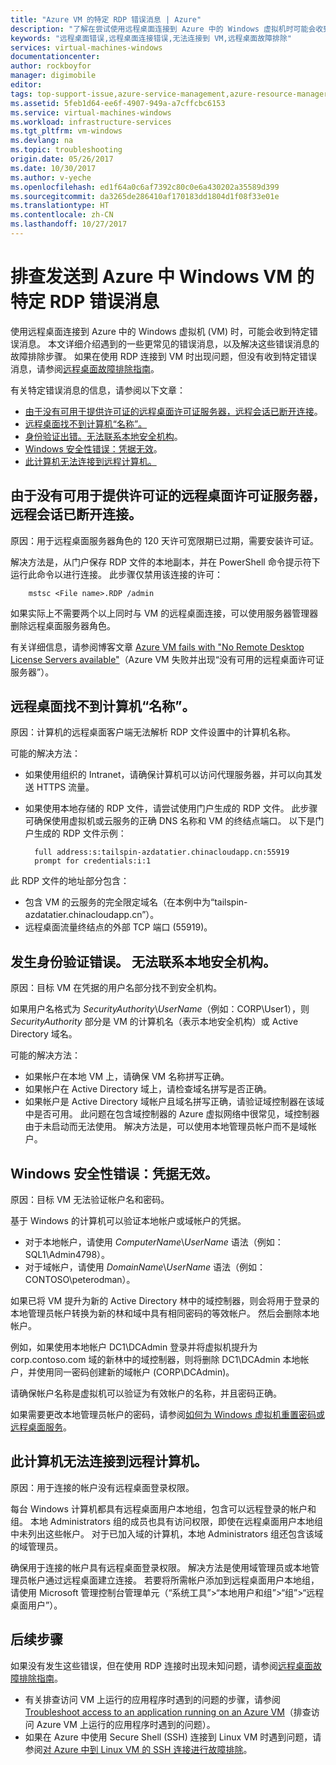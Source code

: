 ```yaml
---
title: "Azure VM 的特定 RDP 错误消息 | Azure"
description: "了解在尝试使用远程桌面连接到 Azure 中的 Windows 虚拟机时可能会收到的特定错误消息"
keywords: "远程桌面错误,远程桌面连接错误,无法连接到 VM,远程桌面故障排除"
services: virtual-machines-windows
documentationcenter: 
author: rockboyfor
manager: digimobile
editor: 
tags: top-support-issue,azure-service-management,azure-resource-manager
ms.assetid: 5feb1d64-ee6f-4907-949a-a7cffcbc6153
ms.service: virtual-machines-windows
ms.workload: infrastructure-services
ms.tgt_pltfrm: vm-windows
ms.devlang: na
ms.topic: troubleshooting
origin.date: 05/26/2017
ms.date: 10/30/2017
ms.author: v-yeche
ms.openlocfilehash: ed1f64a0c6af7392c80c0e6a430202a35589d399
ms.sourcegitcommit: da3265de286410af170183dd1804d1f08f33e01e
ms.translationtype: HT
ms.contentlocale: zh-CN
ms.lasthandoff: 10/27/2017
---
```

# <a name="troubleshooting-specific-rdp-error-messages-to-a-windows-vm-in-azure"></a>排查发送到 Azure 中 Windows VM 的特定 RDP 错误消息
使用远程桌面连接到 Azure 中的 Windows 虚拟机 (VM) 时，可能会收到特定错误消息。 本文详细介绍遇到的一些更常见的错误消息，以及解决这些错误消息的故障排除步骤。 如果在使用 RDP 连接到 VM 时出现问题，但没有收到特定错误消息，请参阅[远程桌面故障排除指南](troubleshoot-rdp-connection.md?toc=%2fvirtual-machines%2fwindows%2ftoc.json)。

有关特定错误消息的信息，请参阅以下文章：

* [由于没有可用于提供许可证的远程桌面许可证服务器，远程会话已断开连接](#rdplicense)。
* [远程桌面找不到计算机“名称”。](#rdpname)
* [身份验证出错。无法联系本地安全机构](#rdpauth)。
* [Windows 安全性错误：凭据无效](#wincred)。
* [此计算机无法连接到远程计算机。](#rdpconnect)

<a id="rdplicense"></a>

## <a name="the-remote-session-was-disconnected-because-there-are-no-remote-desktop-license-servers-available-to-provide-a-license"></a>由于没有可用于提供许可证的远程桌面许可证服务器，远程会话已断开连接。
原因：用于远程桌面服务器角色的 120 天许可宽限期已过期，需要安装许可证。

解决方法是，从门户保存 RDP 文件的本地副本，并在 PowerShell 命令提示符下运行此命令以进行连接。 此步骤仅禁用该连接的许可：

        mstsc <File name>.RDP /admin

如果实际上不需要两个以上同时与 VM 的远程桌面连接，可以使用服务器管理器删除远程桌面服务器角色。

有关详细信息，请参阅博客文章 [Azure VM fails with "No Remote Desktop License Servers available"](https://blogs.msdn.microsoft.com/mast/2014/01/21/rdp-to-azure-vm-fails-with-no-remote-desktop-license-servers-available/)（Azure VM 失败并出现“没有可用的远程桌面许可证服务器”）。

<a id="rdpname"></a>

## <a name="remote-desktop-cant-find-the-computer-name"></a>远程桌面找不到计算机“名称”。
原因：计算机的远程桌面客户端无法解析 RDP 文件设置中的计算机名称。

可能的解决方法：

* 如果使用组织的 Intranet，请确保计算机可以访问代理服务器，并可以向其发送 HTTPS 流量。
* 如果使用本地存储的 RDP 文件，请尝试使用门户生成的 RDP 文件。 此步骤可确保使用虚拟机或云服务的正确 DNS 名称和 VM 的终结点端口。 以下是门户生成的 RDP 文件示例：

        full address:s:tailspin-azdatatier.chinacloudapp.cn:55919
        prompt for credentials:i:1

此 RDP 文件的地址部分包含：

* 包含 VM 的云服务的完全限定域名（在本例中为“tailspin-azdatatier.chinacloudapp.cn”）。
* 远程桌面流量终结点的外部 TCP 端口 (55919)。

<a id="rdpauth"></a>

## <a name="an-authentication-error-has-occurred-the-local-security-authority-cannot-be-contacted"></a>发生身份验证错误。 无法联系本地安全机构。
原因：目标 VM 在凭据的用户名部分找不到安全机构。

如果用户名格式为 *SecurityAuthority*\\*UserName*（例如：CORP\User1），则 *SecurityAuthority* 部分是 VM 的计算机名（表示本地安全机构）或 Active Directory 域名。

可能的解决方法：

* 如果帐户在本地 VM 上，请确保 VM 名称拼写正确。
* 如果帐户在 Active Directory 域上，请检查域名拼写是否正确。
* 如果帐户是 Active Directory 域帐户且域名拼写正确，请验证域控制器在该域中是否可用。 此问题在包含域控制器的 Azure 虚拟网络中很常见，域控制器由于未启动而无法使用。 解决方法是，可以使用本地管理员帐户而不是域帐户。

<a id="wincred"></a>

## <a name="windows-security-error-your-credentials-did-not-work"></a>Windows 安全性错误：凭据无效。
原因：目标 VM 无法验证帐户名和密码。

基于 Windows 的计算机可以验证本地帐户或域帐户的凭据。

* 对于本地帐户，请使用 *ComputerName*\\*UserName* 语法（例如：SQL1\Admin4798）。
* 对于域帐户，请使用 *DomainName*\\*UserName* 语法（例如：CONTOSO\peterodman）。

如果已将 VM 提升为新的 Active Directory 林中的域控制器，则会将用于登录的本地管理员帐户转换为新的林和域中具有相同密码的等效帐户。 然后会删除本地帐户。

例如，如果使用本地帐户 DC1\DCAdmin 登录并将虚拟机提升为 corp.contoso.com 域的新林中的域控制器，则将删除 DC1\DCAdmin 本地帐户，并使用同一密码创建新的域帐户 (CORP\DCAdmin)。

请确保帐户名称是虚拟机可以验证为有效帐户的名称，并且密码正确。

如果需要更改本地管理员帐户的密码，请参阅[如何为 Windows 虚拟机重置密码或远程桌面服务](reset-rdp.md?toc=%2fvirtual-machines%2fwindows%2ftoc.json)。

<a id="rdpconnect"></a>

## <a name="this-computer-cant-connect-to-the-remote-computer"></a>此计算机无法连接到远程计算机。
原因：用于连接的帐户没有远程桌面登录权限。

每台 Windows 计算机都具有远程桌面用户本地组，包含可以远程登录的帐户和组。 本地 Administrators 组的成员也具有访问权限，即使在远程桌面用户本地组中未列出这些帐户。 对于已加入域的计算机，本地 Administrators 组还包含该域的域管理员。

确保用于连接的帐户具有远程桌面登录权限。 解决方法是使用域管理员或本地管理员帐户通过远程桌面建立连接。 若要将所需帐户添加到远程桌面用户本地组，请使用 Microsoft 管理控制台管理单元（“系统工具”>“本地用户和组”>“组”>“远程桌面用户”）。

## <a name="next-steps"></a>后续步骤
如果没有发生这些错误，但在使用 RDP 连接时出现未知问题，请参阅[远程桌面故障排除指南](troubleshoot-rdp-connection.md?toc=%2fvirtual-machines%2fwindows%2ftoc.json)。

* 有关排查访问 VM 上运行的应用程序时遇到的问题的步骤，请参阅 [Troubleshoot access to an application running on an Azure VM](../linux/troubleshoot-app-connection.md?toc=%2fvirtual-machines%2flinux%2ftoc.json)（排查访问 Azure VM 上运行的应用程序时遇到的问题）。
* 如果在 Azure 中使用 Secure Shell (SSH) 连接到 Linux VM 时遇到问题，请参阅[对 Azure 中到 Linux VM 的 SSH 连接进行故障排除](../linux/troubleshoot-ssh-connection.md?toc=%2fvirtual-machines%2flinux%2ftoc.json)。
<!--Update_Description: update meta properties-->